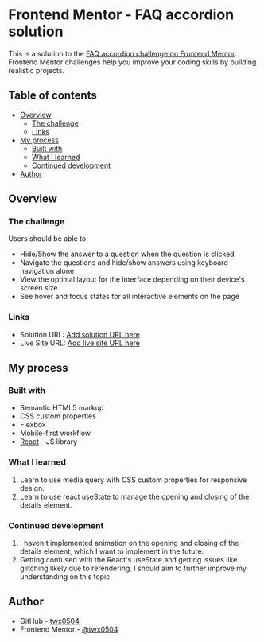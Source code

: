 # Frontend Mentor - FAQ accordion solution

This is a solution to the [FAQ accordion challenge on Frontend Mentor](https://www.frontendmentor.io/challenges/faq-accordion-wyfFdeBwBz). Frontend Mentor challenges help you improve your coding skills by building realistic projects. 

## Table of contents

- [Overview](#overview)
  - [The challenge](#the-challenge)
  - [Links](#links)
- [My process](#my-process)
  - [Built with](#built-with)
  - [What I learned](#what-i-learned)
  - [Continued development](#continued-development)
- [Author](#author)

## Overview

### The challenge

Users should be able to:

- Hide/Show the answer to a question when the question is clicked
- Navigate the questions and hide/show answers using keyboard navigation alone
- View the optimal layout for the interface depending on their device's screen size
- See hover and focus states for all interactive elements on the page

### Links

- Solution URL: [Add solution URL here](https://your-solution-url.com)
- Live Site URL: [Add live site URL here](https://your-live-site-url.com)

## My process

### Built with

- Semantic HTML5 markup
- CSS custom properties
- Flexbox
- Mobile-first workflow
- [React](https://reactjs.org/) - JS library

### What I learned

1. Learn to use media query with CSS custom properties for responsive design.
2. Learn to use react useState to manage the opening and closing of the details element.

### Continued development

1. I haven't implemented animation on the opening and closing of the details element, which I want to implement in the future.
2. Getting confused with the React's useState and getting issues like glitching likely due to rerendering. I should aim to further improve my understanding on this topic.

## Author
- GitHub - [twx0504](https://github.com/twx0504)
- Frontend Mentor - [@twx0504](https://www.frontendmentor.io/profile/twx0504)

